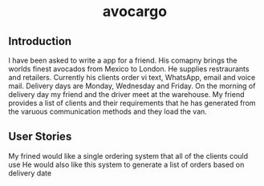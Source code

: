 <h1 align="center">avocargo</h1>

## Introduction
I have been asked to write a app for a friend. His comapny brings the worlds finest avocados from Mexico to London. He supplies restraurants and retailers. Currently his clients order vi text, WhatsApp, email and voice mail. 
Delivery days are Monday, Wednesday and Friday.
On the morning of delivery day my friend and the driver meet at the warehouse. My friend provides a list of clients and their requirements that he has generated from the varuous communication methods and they load the van.

## User Stories
My frined would like  a single ordering system that all of the clients could use
He would also like this system to generate a list of orders based on delivery date

